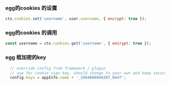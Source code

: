 ### egg的cookies 的设置

```javascript
ctx.cookies.set('username', user.username, { encrypt: true });
```

### egg的cookies 的调用

```javascript
const username = ctx.cookies.get('username', { encrypt: true });
```

### egg 框加密的key
```javascript
  // override config from framework / plugin
  // use for cookie sign key, should change to your own and keep security
  config.keys = appInfo.name + '_1664866044287_6647';
```
